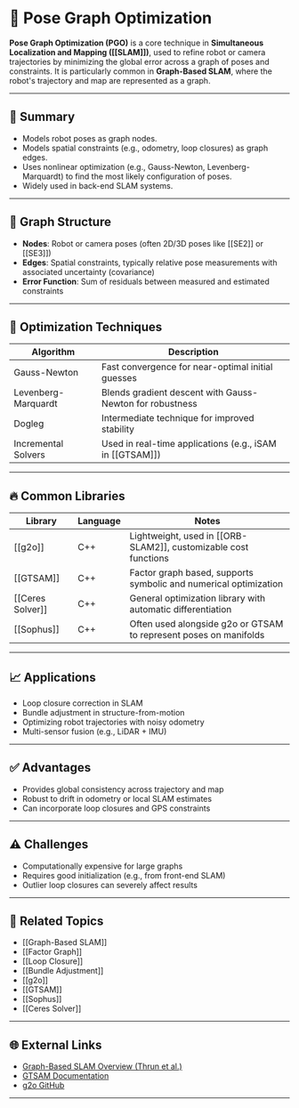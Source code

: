 # 📍 Pose Graph Optimization

**Pose Graph Optimization (PGO)** is a core technique in **Simultaneous Localization and Mapping ([[SLAM]])**, used to refine robot or camera trajectories by minimizing the global error across a graph of poses and constraints. It is particularly common in **Graph-Based SLAM**, where the robot's trajectory and map are represented as a graph.

---

## 🧠 Summary

- Models robot poses as graph nodes.
- Models spatial constraints (e.g., odometry, loop closures) as graph edges.
- Uses nonlinear optimization (e.g., Gauss-Newton, Levenberg-Marquardt) to find the most likely configuration of poses.
- Widely used in back-end SLAM systems.

---

## 🔧 Graph Structure

- **Nodes**: Robot or camera poses (often 2D/3D poses like [[SE2]] or [[SE3]])
- **Edges**: Spatial constraints, typically relative pose measurements with associated uncertainty (covariance)
- **Error Function**: Sum of residuals between measured and estimated constraints

---

## 🔄 Optimization Techniques

| Algorithm              | Description                                                                 |
|------------------------|-----------------------------------------------------------------------------|
| Gauss-Newton           | Fast convergence for near-optimal initial guesses                          |
| Levenberg-Marquardt    | Blends gradient descent with Gauss-Newton for robustness                   |
| Dogleg                 | Intermediate technique for improved stability                              |
| Incremental Solvers    | Used in real-time applications (e.g., iSAM in [[GTSAM]])                   |

---

## 🔥 Common Libraries

| Library    | Language | Notes |
|------------|----------|-------|
| [[g2o]]    | C++      | Lightweight, used in [[ORB-SLAM2]], customizable cost functions |
| [[GTSAM]]  | C++      | Factor graph based, supports symbolic and numerical optimization |
| [[Ceres Solver]] | C++ | General optimization library with automatic differentiation |
| [[Sophus]]  | C++      | Often used alongside g2o or GTSAM to represent poses on manifolds |

---

## 📈 Applications

- Loop closure correction in SLAM
- Bundle adjustment in structure-from-motion
- Optimizing robot trajectories with noisy odometry
- Multi-sensor fusion (e.g., LiDAR + IMU)

---

## ✅ Advantages

- Provides global consistency across trajectory and map
- Robust to drift in odometry or local SLAM estimates
- Can incorporate loop closures and GPS constraints

---

## ⚠️ Challenges

- Computationally expensive for large graphs
- Requires good initialization (e.g., from front-end SLAM)
- Outlier loop closures can severely affect results

---

## 🔗 Related Topics

- [[Graph-Based SLAM]]
- [[Factor Graph]]
- [[Loop Closure]]
- [[Bundle Adjustment]]
- [[g2o]]
- [[GTSAM]]
- [[Sophus]]
- [[Ceres Solver]]

---

## 🌐 External Links

- [Graph-Based SLAM Overview (Thrun et al.)](https://ais.informatik.uni-freiburg.de/publications/papers/grisetti-tro10.pdf)
- [GTSAM Documentation](https://gtsam.org/)
- [g2o GitHub](https://github.com/RainerKuemmerle/g2o)

---
